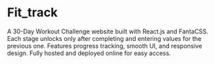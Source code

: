 # Fit_track
A 30-Day Workout Challenge website built with React.js and FantaCSS. Each stage unlocks only after completing and entering values for the previous one. Features progress tracking, smooth UI, and responsive design. Fully hosted and deployed online for easy access.
